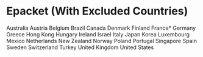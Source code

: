 # Epacket (With Excluded Countries)

Australia
Austria
Belgium
Brazil
Canada
Denmark
Finland
France*
Germany
Greece
Hong Kong
Hungary
Ireland
Israel
Italy
Japan
Korea
Luxembourg
Mexico
Netherlands
New Zealand
Norway
Poland
Portugal
Singapore
Spain
Sweden
Switzerland
Turkey
United Kingdom
United States
